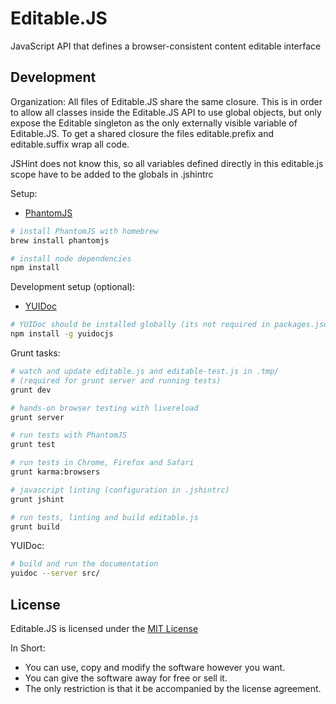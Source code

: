 Editable.JS
==========

JavaScript API that defines a browser-consistent content editable interface


Development
-----------

Organization:
All files of Editable.JS share the same closure. This is in order to allow all classes inside the Editable.JS API to use global objects, but only expose the Editable singleton as the only externally visible variable of Editable.JS. To get a shared closure the files editable.prefix and editable.suffix wrap all code.


JSHint does not know this, so all variables defined directly in this editable.js scope have to be added to the globals in .jshintrc


Setup:

- [PhantomJS](http://phantomjs.org/)

```bash
# install PhantomJS with homebrew
brew install phantomjs

# install node dependencies
npm install
```


Development setup (optional):

- [YUIDoc](http://yui.github.com/yuidoc/)

```bash
# YUIDoc should be installed globally (its not required in packages.json)
npm install -g yuidocjs
```


Grunt tasks:

```bash
# watch and update editable.js and editable-test.js in .tmp/
# (required for grunt server and running tests)
grunt dev

# hands-on browser testing with livereload
grunt server

# run tests with PhantomJS
grunt test

# run tests in Chrome, Firefox and Safari
grunt karma:browsers

# javascript linting (configuration in .jshintrc)
grunt jshint

# run tests, linting and build editable.js
grunt build
```

YUIDoc:

```bash
# build and run the documentation
yuidoc --server src/
```

License
-------

Editable.JS is licensed under the [MIT License](LICENSE)

In Short:

- You can use, copy and modify the software however you want.
- You can give the software away for free or sell it.
- The only restriction is that it be accompanied by the license agreement.
